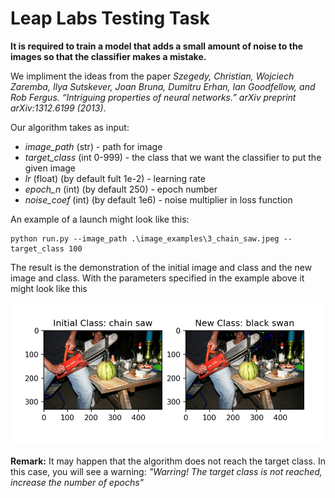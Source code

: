 # Leap Labs Testing Task

**It is required to train a model that adds a small amount of noise to the images so that the classifier makes a mistake.**

We impliment the ideas from the paper *Szegedy, Christian, Wojciech Zaremba, Ilya Sutskever, Joan Bruna, Dumitru Erhan, Ian Goodfellow, and Rob Fergus. “Intriguing properties of neural networks.” arXiv preprint arXiv:1312.6199 (2013)*.

Our algorithm takes as input:
- *image_path* (str) - path for image
- *target_class* (int 0-999) - the class that we want the classifier to put the given image
- *lr* (float) (by default  fult 1e-2) - learning rate
- *epoch_n* (int) (by default  250) - epoch number
- *noise_coef* (int) (by default  1e6) - noise multiplier in loss function

An example of a launch might look like this:

```    
python run.py --image_path .\image_examples\3_chain_saw.jpeg --target_class 100
```

The result is the demonstration of the initial image and class and the new image and class. With the parameters specified in the example above it might look like this

![alt text](leap_labs_test/pics/result_example.png)


**Remark:** It may happen that the algorithm does not reach the target class. In this case, you will see a warning: *"Warring! The target class is not reached, increase the number of epochs"*
